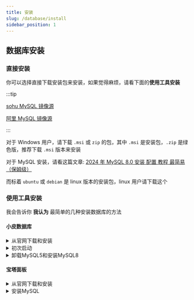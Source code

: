 ```yaml
---
title: 安装
slug: /database/install
sidebar_position: 1
---
```


## 数据库安装

### 直接安装

你可以选择直接下载安装包来安装，如果觉得麻烦，请看下面的**使用工具安装**

:::tip

[sohu MySQL 镜像源](http://mirrors.sohu.com/mysql/MySQL-8.0/)

[阿里 MySQL 镜像源](https://mirrors.aliyun.com/mysql/)

:::

对于 Windows 用户，请下载 `.msi` 或 `zip` 的包，其中 `.msi` 是安装包，`.zip` 是绿色版，推荐下载 `.msi` 版本来安装

对于 MySQL 安装，请看这篇文章: [2024 年 MySQL 8.0 安装 配置 教程 最简易（保姆级）](https://blog.csdn.net/m0_52559040/article/details/121843945)

而标着 `ubuntu` 或 `debian` 是 linux 版本的安装包，linux 用户请下载这个

### 使用工具安装

我会告诉你 **我认为** 最简单的几种安装数据库的方法

#### 小皮数据库

<details>
  <summary>从官网下载和安装</summary>

![](_images/1.png)

![](_images/2.png)

![](_images/3.png)

![](_images/4.png)

![](_images/5.png)

![](_images/6.png)

</details>

<details>
  <summary>初次启动</summary>

安装好后在首页启动 MySQL

![](_images/9.png)

更改 root 账户的密码

:::danger

不要设置过于简单的密码！

尤其是你打算把数据库开到公网，**绝对不要**设置过于简单的密码！

**这真的很严重**

:::

![](_images/10.png)

![](_images/11.png)

然后你就可以建数据库了，建好之后把你填这里的信息填到插件的配置文件里

</details>

<details>
  <summary>卸载MySQL5和安装MySQL8</summary>

MySQL5 版本太低了，很多插件需要更高版本的，装 MySQL8 就够用了

![](_images/7.png)

![](_images/8.png)

</details>

#### 宝塔面板

<details>
  <summary>从官网下载和安装</summary>

![](_images/12.png)

![](_images/13.png)

![](_images/14.png)

![](_images/15.png)

![](_images/16.png)

![](_images/17.png)

![](_images/18.png)

![](_images/19.png)

宝塔面板是必须要绑定账号的

按照提示去做

![](_images/20.png)

全 x 掉，一个都不需要装

![](_images/21.png)

</details>

<details>
  <summary>安装MySQL</summary>

![](_images/22.png)

![](_images/23.png)

![](_images/24.png)

</details>

